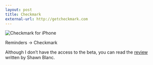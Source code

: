 ```yaml
---
layout: post
title: Checkmark
external-url: http://getcheckmark.com
---
```

![Checkmark for iPhone](http://images.sayzlim.net/2012/06/checkmark.jpg "Checkmark for iPhone")

Reminders → Checkmark

Although I don’t have the access to the beta, you can read the [review][1] written by Shawn Blanc.

[1]: http://shawnblanc.net/2012/07/review-checkmark-for-iphone/